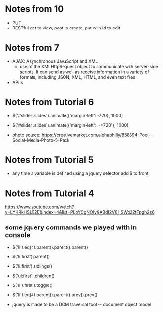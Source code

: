 # Notes from 10
+ PUT
+ RESTful get to view, post to create, put with id to edit

# Notes from 7
+ AJAX: Asynchronous JavaScript and XML
  - use of the XMLHttpRequest object to communicate with server-side scripts. It can send as well as receive information in a variety of formats, including JSON, XML, HTML, and even text files
+ API's

# Notes from Tutorial 6
+ $('#slider .slides').animate({'margin-left': -720}, 1000)
+ $('#slider .slides').animate({'margin-left': '-=720'}, 1000)

+ photo source: https://creativemarket.com/alohaphilly/858894-Pool-Social-Media-Photo-5-Pack

# Notes from Tutorial 5
+ any time a variable is defined using a jquery selector add $ to front


# Notes from Tutorial 4
https://www.youtube.com/watch?v=LYKRkHSLE2E&index=4&list=PLoYCgNOIyGABdI2V8I_SWo22tFpgh2s6_

## some jquery commands we played with in console
+ $('li').eq(4).parent().parent().parent()
+ $('li:first').parent()
+ $('li:first').siblings()
+ $('ul:first').children()
+ $('li').first().toggle()
+ $('li').eq(4).parent().parent().prev().prev()

+ jquery is made to be a DOM traversal tool -- document object model
